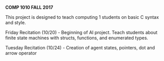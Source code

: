 __COMP 1010 FALL 2017__

This project is designed to teach computing 1 students on basic C syntax
and style.

Friday Recitation (10/20) - Beginning of AI project. Teach students about finite state
                            machines with structs, functions, and enumerated types.
                            
Tuesday Recitation (10/24) - Creation of agent states, pointers, dot and arrow operator